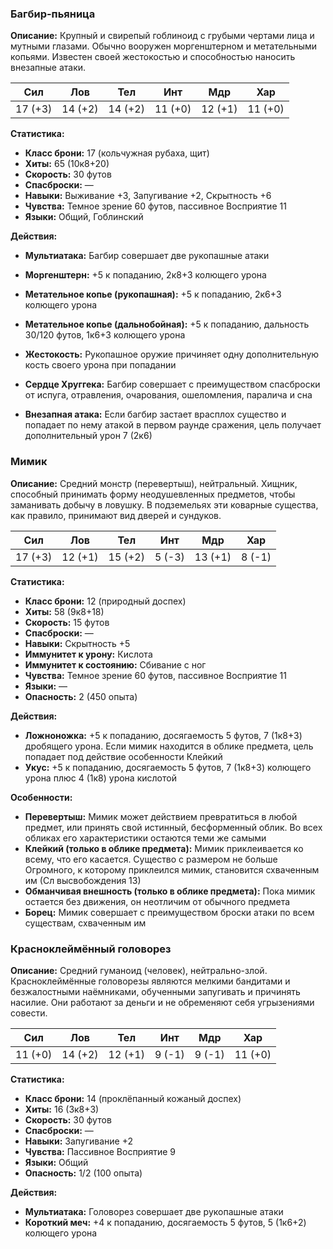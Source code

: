 ### Багбир-пьяница

**Описание:** Крупный и свирепый гоблиноид с грубыми чертами лица и мутными глазами. Обычно вооружен моргенштерном и метательными копьями.
Известен своей жестокостью и способностью наносить внезапные атаки.

| Сил     | Лов     | Тел     | Инт     | Мдр     | Хар     |
|---------|---------|---------|---------|---------|---------|
| 17 (+3) | 14 (+2) | 14 (+2) | 11 (+0) | 12 (+1) | 11 (+0) |

**Статистика:**
- **Класс брони:** 17 (кольчужная рубаха, щит)
- **Хиты:** 65 (10к8+20)
- **Скорость:** 30 футов
- **Спасброски:** —
- **Навыки:** Выживание +3, Запугивание +2, Скрытность +6
- **Чувства:** Темное зрение 60 футов, пассивное Восприятие 11
- **Языки:** Общий, Гоблинский

**Действия:**
- **Мультиатака:** Багбир совершает две рукопашные атаки
- **Моргенштерн:** +5 к попаданию, 2к8+3 колющего урона
- **Метательное копье (рукопашная):** +5 к попаданию, 2к6+3 колющего урона
- **Метательное копье (дальнобойная):** +5 к попаданию, дальность 30/120 футов, 1к6+3 колющего урона

- **Жестокость:** Рукопашное оружие причиняет одну дополнительную кость своего урона при попадании
- **Сердце Хруггека:** Багбир совершает с преимуществом спасброски от испуга, отравления, очарования, ошеломления, паралича и сна
- **Внезапная атака:** Если багбир застает врасплох существо и попадает по нему атакой в первом раунде сражения, цель получает дополнительный урон 7 (2к6)

### Мимик

**Описание:** Средний монстр (перевертыш), нейтральный. Хищник, способный принимать форму неодушевленных предметов, чтобы заманивать добычу в ловушку. В подземельях эти коварные существа, как правило, принимают вид дверей и сундуков.

| Сил     | Лов     | Тел     | Инт     | Мдр     | Хар     |
|---------|---------|---------|---------|---------|---------|
| 17 (+3) | 12 (+1) | 15 (+2) | 5 (-3)  | 13 (+1) | 8 (-1)  |

**Статистика:**
- **Класс брони:** 12 (природный доспех)
- **Хиты:** 58 (9к8+18)
- **Скорость:** 15 футов
- **Спасброски:** —
- **Навыки:** Скрытность +5
- **Иммунитет к урону:** Кислота
- **Иммунитет к состоянию:** Сбивание с ног
- **Чувства:** Темное зрение 60 футов, пассивное Восприятие 11
- **Языки:** —
- **Опасность:** 2 (450 опыта)

**Действия:**
- **Ложноножка:** +5 к попаданию, досягаемость 5 футов, 7 (1к8+3) дробящего урона. Если мимик находится в облике предмета, цель попадает под действие особенности Клейкий
- **Укус:** +5 к попаданию, досягаемость 5 футов, 7 (1к8+3) колющего урона плюс 4 (1к8) урона кислотой

**Особенности:**
- **Перевертыш:** Мимик может действием превратиться в любой предмет, или принять свой истинный, бесформенный облик. Во всех обликах его характеристики остаются теми же самыми
- **Клейкий (только в облике предмета):** Мимик приклеивается ко всему, что его касается. Существо с размером не больше Огромного, к которому приклеился мимик, становится схваченным им (Сл высвобождения 13)
- **Обманчивая внешность (только в облике предмета):** Пока мимик остается без движения, он неотличим от обычного предмета
- **Борец:** Мимик совершает с преимуществом броски атаки по всем существам, схваченным им

### Красноклеймённый головорез

**Описание:** Средний гуманоид (человек), нейтрально-злой. Красноклеймённые головорезы являются мелкими бандитами и безжалостными наёмниками, обученными запугивать и причинять насилие. Они работают за деньги и не обременяют себя угрызениями совести.

| Сил     | Лов     | Тел     | Инт     | Мдр     | Хар     |
|---------|---------|---------|---------|---------|---------|
| 11 (+0) | 14 (+2) | 12 (+1) | 9 (-1)  | 9 (-1)  | 11 (+0) |

**Статистика:**
- **Класс брони:** 14 (проклёпанный кожаный доспех)
- **Хиты:** 16 (3к8+3)
- **Скорость:** 30 футов
- **Спасброски:** —
- **Навыки:** Запугивание +2
- **Чувства:** Пассивное Восприятие 9
- **Языки:** Общий
- **Опасность:** 1/2 (100 опыта)

**Действия:**
- **Мультиатака:** Головорез совершает две рукопашные атаки
- **Короткий меч:** +4 к попаданию, досягаемость 5 футов, 5 (1к6+2) колющего урона
